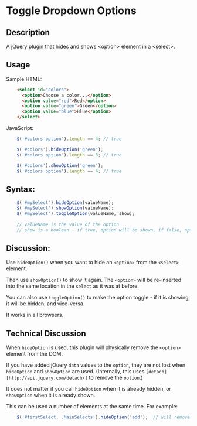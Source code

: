 # Toggle Dropdown Options

## Description

A jQuery plugin that hides and shows &lt;option> element in a &lt;select>.

## Usage

Sample HTML:

```HTML
    <select id="colors">
      <option>Choose a color...</option>
      <option value="red">Red</option>
      <option value="green">Green</option>
      <option value="blue">Blue</option>
    </select>
```

JavaScript:

```JavaScript
    $('#colors option').length == 4; // true

    $('#colors').hideOption('green');
    $('#colors option').length == 3; // true

    $('#colors').showOption('green');
    $('#colors option').length == 4; // true
```

## Syntax:

```JavaScript
    $('#mySelect').hideOption(valueName); 
    $('#mySelect').showOption(valueName);
    $('#mySelect').toggleOption(valueName, show);
    
    // valueName is the value of the option
    // show is a boolean - if true, option will be shown, if false, option will be hidden
```

## Discussion:

Use `hideOption()` when you want to hide an `<option>` from the `<select>` element.  

Then use `showOption()` to show it again.  The `<option>` will be re-inserted into the same location in the `select` as it was at before.

You can also use `toggleOption()` to make the option toggle - if it is showing, it will be hidden, and vice-versa.

It works in all browsers.

## Technical Discussion

When `hideOption` is used, this plugin will physically remove the `<option>` element from the DOM.

If you have added jQuery `data` values to the `option`, they are not lost when `hideOption` and `showOption` are 
used.  (Internally, this uses `[detach][http://api.jquery.com/detach/]` to remove the `option`.)

It does not matter if you call `hideOption` when it is already hidden, or `showOption` when it is already shown.

This can be used a number of elements at the same time.  For example:
```JavaScript
    $('#firstSelect, .MainSelects').hideOption('add');  // will remove all `<option value="add">....</option>` from the matched `<select>` elements.
```





